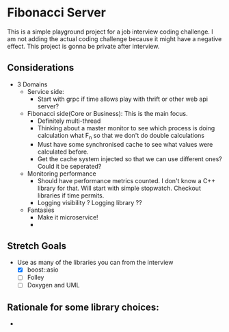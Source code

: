 # Fibonacci Server

   This is a simple playground project for a job interview coding challenge. I am not adding the actual coding challenge because it might have a negative effect. This project is gonna be private after interview.

## Considerations

- 3 Domains 
  - Service side: 
    - Start with grpc if time allows play with thrift or other web api server? 
  - Fibonacci side(Core or Business): This is the main focus.
    - Definitely multi-thread
    - Thinking about a master monitor to see which process is doing calculation what F<sub>n</sub> so that we don't do double calculations
    - Must have some synchronised cache to see what values were calculated before.
    - Get the cache system injected so that we can use different ones? Could it be seperated?
  - Monitoring performance
    - Should have performance metrics counted. I don't know a C++ library for that. Will start with simple stopwatch. Checkout libraries if time permits.
    - Logging visibility ? Logging library ??
  - Fantasies
    - Make it microservice!
    - 
## Stretch Goals
- Use as many of the libraries you can from the interview
  - [x] boost::asio 
  - [ ] Folley
  - [ ] Doxygen and UML
 
## Rationale for some library choices:

-  
